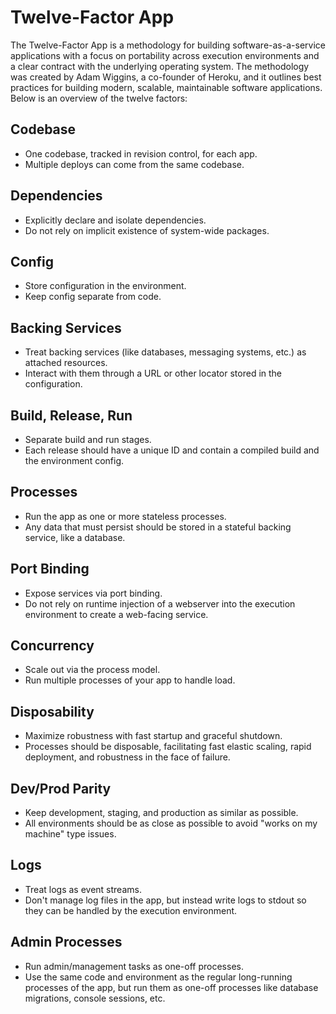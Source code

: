 # Twelve-Factor App
The Twelve-Factor App is a methodology for building software-as-a-service applications with a focus on portability across execution environments and a clear contract with the underlying operating system. The methodology was created by Adam Wiggins, a co-founder of Heroku, and it outlines best practices for building modern, scalable, maintainable software applications. Below is an overview of the twelve factors:

## Codebase
- One codebase, tracked in revision control, for each app.
- Multiple deploys can come from the same codebase.

## Dependencies
- Explicitly declare and isolate dependencies.
- Do not rely on implicit existence of system-wide packages.

## Config
- Store configuration in the environment.
- Keep config separate from code.

## Backing Services
- Treat backing services (like databases, messaging systems, etc.) as attached resources.
- Interact with them through a URL or other locator stored in the configuration.

## Build, Release, Run
- Separate build and run stages.
- Each release should have a unique ID and contain a compiled build and the environment config.

## Processes
- Run the app as one or more stateless processes.
- Any data that must persist should be stored in a stateful backing service, like a database.

## Port Binding
- Expose services via port binding.
- Do not rely on runtime injection of a webserver into the execution environment to create a web-facing service.

## Concurrency
- Scale out via the process model.
- Run multiple processes of your app to handle load.

## Disposability
- Maximize robustness with fast startup and graceful shutdown.
- Processes should be disposable, facilitating fast elastic scaling, rapid deployment, and robustness in the face of failure.

## Dev/Prod Parity
- Keep development, staging, and production as similar as possible.
- All environments should be as close as possible to avoid "works on my machine" type issues.

## Logs
- Treat logs as event streams.
- Don't manage log files in the app, but instead write logs to stdout so they can be handled by the execution environment.

## Admin Processes
- Run admin/management tasks as one-off processes.
- Use the same code and environment as the regular long-running processes of the app, but run them as one-off processes like database migrations, console sessions, etc.